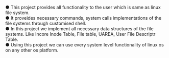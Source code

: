 ● This project provides all functionality to the user which is same as linux file system. </br>
● It proveides necessary commands, system calls implementations of the file systems through customised shell. </br>
● In this project we implement all necessary data structures of the file systems. Like Incore Inode Table, File table, UAREA, User File Descriptr Table. </br>
● Using this project we can use every system level functionality of linux os on any other os platform. </br>
